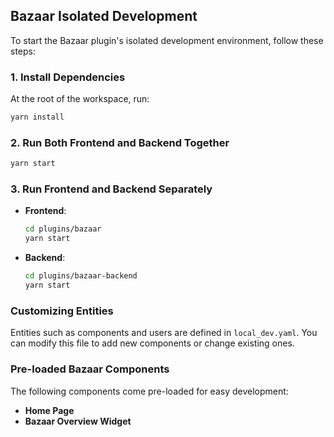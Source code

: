 ## Bazaar Isolated Development

To start the Bazaar plugin's isolated development environment, follow these steps:

### 1. Install Dependencies

At the root of the workspace, run:

```bash
yarn install
```

### 2. Run Both Frontend and Backend Together

```bash
yarn start
```

### 3. Run Frontend and Backend Separately

- **Frontend**:
  ```bash
  cd plugins/bazaar
  yarn start
  ```
- **Backend**:
  ```bash
  cd plugins/bazaar-backend
  yarn start
  ```

### Customizing Entities

Entities such as components and users are defined in `local_dev.yaml`. You can modify this file to add new components or change existing ones.

### Pre-loaded Bazaar Components

The following components come pre-loaded for easy development:

- **Home Page**
- **Bazaar Overview Widget**

